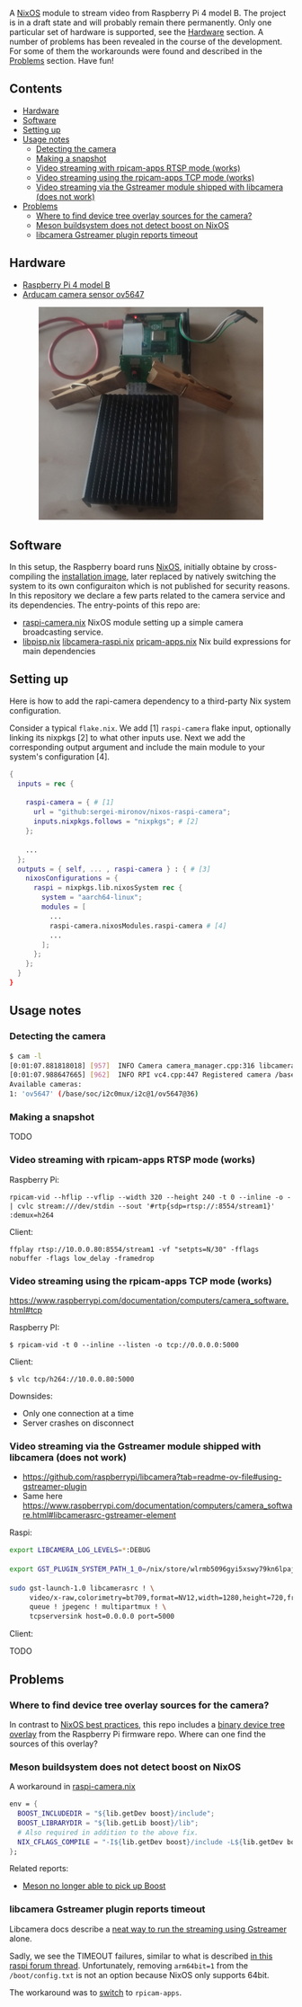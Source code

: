 A [NixOS](https://nixos.org) module to stream video from Raspberry Pi 4 model B. The project is in a
draft state and will probably remain there permanently. Only one particular set of hardware is
supported, see the [Hardware](#hardware) section. A number of problems has been revealed in the
course of the development. For some of them the workarounds were found and described in the
[Problems](#problems) section. Have fun!

Contents
--------

<!-- vim-markdown-toc GFM -->

* [Hardware](#hardware)
* [Software](#software)
* [Setting up](#setting-up)
* [Usage notes](#usage-notes)
    * [Detecting the camera](#detecting-the-camera)
    * [Making a snapshot](#making-a-snapshot)
    * [Video streaming with rpicam-apps RTSP mode (works)](#video-streaming-with-rpicam-apps-rtsp-mode-works)
    * [Video streaming using the rpicam-apps TCP mode (works)](#video-streaming-using-the-rpicam-apps-tcp-mode-works)
    * [Video streaming via the Gstreamer module shipped with libcamera (does not work)](#video-streaming-via-the-gstreamer-module-shipped-with-libcamera-does-not-work)
* [Problems](#problems)
    * [Where to find device tree overlay sources for the camera?](#where-to-find-device-tree-overlay-sources-for-the-camera)
    * [Meson buildsystem does not detect boost on NixOS](#meson-buildsystem-does-not-detect-boost-on-nixos)
    * [libcamera Gstreamer plugin reports timeout](#libcamera-gstreamer-plugin-reports-timeout)

<!-- vim-markdown-toc -->

Hardware
--------

* [Raspberry Pi 4 model B](https://www.raspberrypi.com/products/raspberry-pi-4-model-b/)
* [Arducam camera sensor ov5647](https://docs.arducam.com/Raspberry-Pi-Camera/Native-camera/5MP-OV5647/)

<p align="center">
  <img width="400" src="img/setup.png" />
</p>

Software
--------

In this setup, the Raspberry board runs [NixOS](https://nixos.org), initially obtaine by
cross-compiling the [installation image](https://github.com/sergei-mironov/nixos-raspi-installer),
later replaced by natively switching the system to its own configuraiton which is not published for
security reasons. In this repository we declare a few parts related to the camera service and its
dependencies. The entry-points of this repo are:

* [raspi-camera.nix](nix/raspi-camera.nix) NixOS module setting up a simple camera broadcasting
  service.
* [libpisp.nix](nix/libpisp.nix) [libcamera-raspi.nix](nix/libcamera-raspi.nix)
  [pricam-apps.nix](nix/rpicam-apps.nix) Nix build expressions for main dependencies

Setting up
----------

Here is how to add the rapi-camera dependency to a third-party Nix system configuration.

Consider a typical `flake.nix`. We add [1] `raspi-camera` flake input, optionally linking its
nixpkgs [2] to what other inputs use. Next we add the corresponding output argument and include the
main module to your system's configuration [4].

``` nix
{
  inputs = rec {

    raspi-camera = { # [1]
      url = "github:sergei-mironov/nixos-raspi-camera";
      inputs.nixpkgs.follows = "nixpkgs"; # [2]
    };

    ...
  };
  outputs = { self, ... , raspi-camera } : { # [3]
    nixosConfigurations = {
      raspi = nixpkgs.lib.nixosSystem rec {
        system = "aarch64-linux";
        modules = [
          ...
          raspi-camera.nixosModules.raspi-camera # [4]
          ...
        ];
      };
    };
  }
}
```

Usage notes
-----------

### Detecting the camera

``` sh
$ cam -l
[0:01:07.881818018] [957]  INFO Camera camera_manager.cpp:316 libcamera v0.3.1
[0:01:07.988647665] [962]  INFO RPI vc4.cpp:447 Registered camera /base/soc/i2c0mux/i2c@1/ov5647@36 to Unicam device /dev/media4 and ISP device /dev/media0
Available cameras:
1: 'ov5647' (/base/soc/i2c0mux/i2c@1/ov5647@36)
```

### Making a snapshot

TODO


### Video streaming with rpicam-apps RTSP mode (works)

Raspberry Pi:

```shell
rpicam-vid --hflip --vflip --width 320 --height 240 -t 0 --inline -o -  | cvlc stream:///dev/stdin --sout '#rtp{sdp=rtsp://:8554/stream1}' :demux=h264
```

Client:

``` shell
ffplay rtsp://10.0.0.80:8554/stream1 -vf "setpts=N/30" -fflags nobuffer -flags low_delay -framedrop
```

### Video streaming using the rpicam-apps TCP mode (works)

https://www.raspberrypi.com/documentation/computers/camera_software.html#tcp

Raspberry PI:

``` shell
$ rpicam-vid -t 0 --inline --listen -o tcp://0.0.0.0:5000
```

Client:

``` shell
$ vlc tcp/h264://10.0.0.80:5000
```

Downsides:

* Only one connection at a time
* Server crashes on disconnect

### Video streaming via the Gstreamer module shipped with libcamera (does not work)

* https://github.com/raspberrypi/libcamera?tab=readme-ov-file#using-gstreamer-plugin
* Same here https://www.raspberrypi.com/documentation/computers/camera_software.html#libcamerasrc-gstreamer-element


Raspi:

```sh
export LIBCAMERA_LOG_LEVELS=*:DEBUG

export GST_PLUGIN_SYSTEM_PATH_1_0=/nix/store/wlrmb5096gyi5xswy79kn6lpaj2b8p19-gstreamer-1.24.3/lib/gstreamer-1.0/

sudo gst-launch-1.0 libcamerasrc ! \
     video/x-raw,colorimetry=bt709,format=NV12,width=1280,height=720,framerate=30/1 ! \
     queue ! jpegenc ! multipartmux ! \
     tcpserversink host=0.0.0.0 port=5000
```

Client:

TODO

Problems
--------

### Where to find device tree overlay sources for the camera?

In contrast to [NixOS best
practices](https://wiki.nixos.org/wiki/NixOS_on_ARM/Raspberry_Pi#Device_trees), this repo includes a
[binary device tree overlay](https://github.com/raspberrypi/firmware/blob/master/boot/overlays/ov5647.dtbo)
from the Raspberry Pi firmware repo. Where can one find the sources of this overlay?

### Meson buildsystem does not detect boost on NixOS

A workaround in [raspi-camera.nix](./nix/raspi-camera.nix)

``` nix
env = {
  BOOST_INCLUDEDIR = "${lib.getDev boost}/include";
  BOOST_LIBRARYDIR = "${lib.getLib boost}/lib";
  # Also required in addition to the above fix.
  NIX_CFLAGS_COMPILE = "-I${lib.getDev boost}/include -L${lib.getDev boost}/lib";
};
```

Related reports:

* [Meson no longer able to pick up Boost](https://github.com/NixOS/nixpkgs/issues/86131#issuecomment-620155616)

### libcamera Gstreamer plugin reports timeout

Libcamera docs describe a
[neat way to run the streaming using Gstreamer](https://github.com/raspberrypi/libcamera?tab=readme-ov-file#using-gstreamer-plugin)
alone.

Sadly, we see the TIMEOUT failures, similar to what is described [in this raspi forum
thread](https://forums.raspberrypi.com/viewtopic.php?t=323609). Unfortunately, removing `arm64bit=1`
from the `/boot/config.txt` is not an option because NixOS only supports 64bit.

The workaround was to [switch](#video-streaming-using-the-rpicam-apps-tcp-mode-works) to
`rpicam-apps`.


